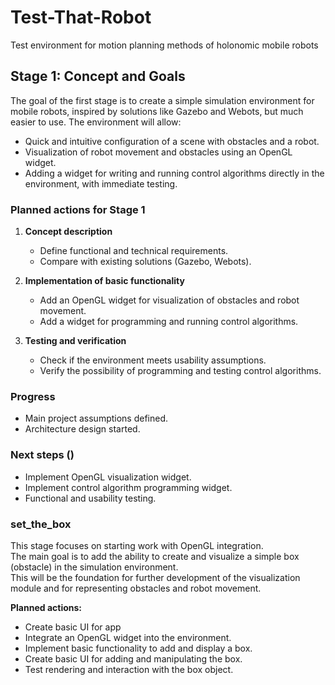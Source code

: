 # Test-That-Robot
Test environment for motion planning methods of holonomic mobile robots

## Stage 1: Concept and Goals

The goal of the first stage is to create a simple simulation environment for mobile robots, inspired by solutions like Gazebo and Webots, but much easier to use. The environment will allow:

- Quick and intuitive configuration of a scene with obstacles and a robot.
- Visualization of robot movement and obstacles using an OpenGL widget.
- Adding a widget for writing and running control algorithms directly in the environment, with immediate testing.

### Planned actions for Stage 1

1. **Concept description**
   - Define functional and technical requirements.
   - Compare with existing solutions (Gazebo, Webots).

2. **Implementation of basic functionality**
   - Add an OpenGL widget for visualization of obstacles and robot movement.
   - Add a widget for programming and running control algorithms.

3. **Testing and verification**
   - Check if the environment meets usability assumptions.
   - Verify the possibility of programming and testing control algorithms.

### Progress

- Main project assumptions defined.
- Architecture design started.

### Next steps ()

- Implement OpenGL visualization widget.
- Implement control algorithm programming widget.
- Functional and usability testing.

### set_the_box

This stage focuses on starting work with OpenGL integration.  
The main goal is to add the ability to create and visualize a simple box (obstacle) in the simulation environment.  
This will be the foundation for further development of the visualization module and for representing obstacles and robot movement.

**Planned actions:**
- Create basic UI for app
- Integrate an OpenGL widget into the environment.
- Implement basic functionality to add and display a box.
- Create basic UI for adding and manipulating the box.
- Test rendering and interaction with the box object.